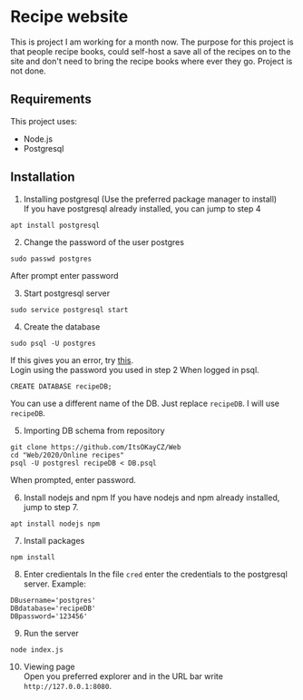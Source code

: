 # Recipe website
This is project I am working for a month now.
The purpose for this project is that people recipe books, could self-host a save all of the recipes on to the site and don't need to bring the recipe books where ever they go. Project is not done.

## Requirements
This project uses:
- Node.js
- Postgresql

## Installation
1. Installing postgresql (Use the preferred package manager to install)  
If you have postgresql already installed, you can jump to step 4
```
apt install postgresql
```

2. Change the password of the user postgres
```
sudo passwd postgres
```
After prompt enter password

3. Start postgresql server
```
sudo service postgresql start
```

4. Create the database
```
sudo psql -U postgres
```
If this gives you an error, try [this](https://stackoverflow.com/a/26735105).  
Login using the password you used in step 2
When logged in psql.
```
CREATE DATABASE recipeDB;
```
You can use a different name of the DB. Just replace `recipeDB`. I will use `recipeDB`.

5. Importing DB schema from repository
```
git clone https://github.com/ItsOKayCZ/Web
cd "Web/2020/Online recipes"
psql -U postgresl recipeDB < DB.psql
```
When prompted, enter password.

6. Install nodejs and npm
If you have nodejs and npm already installed, jump to step 7.
```
apt install nodejs npm
```

7. Install packages
```
npm install
```

8. Enter credientals
In the file `cred` enter the credentials to the postgresql server.
Example:
```
DBusername='postgres'
DBdatabase='recipeDB'
DBpassword='123456'
```

9. Run the server
```
node index.js
```

10. Viewing page  
Open you preferred explorer and in the URL bar write `http://127.0.0.1:8080`.

